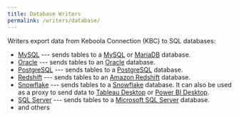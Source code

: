 ```yaml
---
title: Database Writers
permalink: /writers/database/
---
```


Writers export data from Keboola Connection (KBC) to SQL databases:

- [MySQL](/writers/database/mysql/) --- sends tables to a [MySQL](https://www.mysql.com/products/) or [MariaDB](https://mariadb.org/) database.
- [Oracle](/writers/database/oracle/) --- sends tables to an [Oracle](https://www.oracle.com/database/) database.
- [PostgreSQL](/writers/database/postgresql/) --- sends tables to a [PostgreSQL](https://www.postgresql.org/) database.
- [Redshift](/writers/database/redshift/) --- sends tables to an [Amazon Redshift](https://aws.amazon.com/redshift/) database.
- [Snowflake](/writers/database/snowflake/) --- sends tables to a [Snowflake](https://www.snowflake.com/) database. It can also be used as a proxy
to send data to [Tableau Desktop](https://www.tableau.com/products/desktop) or [Power BI Desktop](https://powerbi.microsoft.com/en-us/desktop/).
- [SQL Server](/writers/database/mssql/) --- sends tables to a [Microsoft SQL Server](https://www.microsoft.com/en-us/sql-server/sql-server-2017) database.
- and others
